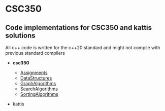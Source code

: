 # CSC350
## Code implementations for CSC350 and kattis solutions

All c++ code is written for the c++20 standard and might not compile with previous standard compilers

- **csc350**
  - [Assignments](https://github.com/Cryst67/CSC350/tree/main/csc350/Assignments)
  - [DataStructures](https://github.com/Cryst67/CSC350/tree/main/csc350/DataStructures)
  - [GraphAlgorithms](https://github.com/Cryst67/CSC350/tree/main/csc350/GraphAlgorithms)
  - [SearchAlgorithms](https://github.com/Cryst67/CSC350/tree/main/csc350/SearchAlgorithms)
  - [SortingAlgorithms](https://github.com/Cryst67/CSC350/tree/main/csc350/SortingAlgorithms)
  
- kattis
